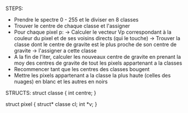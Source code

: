 STEPS:
- Prendre le spectre 0 - 255 et le diviser en 8 classes
- Trouver le centre de chaque classe et l'assigner
- Pour chaque pixel p:
  -> Calculer le vecteur Vp correspondant à la couleur du pixel et de ses voisins directs (qui le touche)
  -> Trouver la classe dont le centre de gravite est le plus proche de son centre de gravite
  -> l'assigner a cette classe
- A la fin de l'iter, calculer les nouveaux centre de gravite en prenant la moy des centres de gravite de tout les pixels appartenant a la classes
- Recommencer tant que les centres des classes bougent
- Mettre les pixels appartenant a la classe la plus haute (celles des nuages) en blanc et les autres en noirs

STRUCTS:
struct classe {
  int centre;
}

struct pixel {
  struct* classe cl;
  int *v;
}
